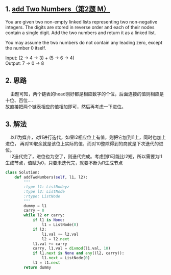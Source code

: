 ## 1. [add Two Numbers（第2题 M）](https://leetcode.com/problems/add-two-numbers/description/)
You are given two non-empty linked lists representing two non-negative integers. The digits are stored in reverse order and each of their nodes contain a single digit. Add the two numbers and return it as a linked list.

You may assume the two numbers do not contain any leading zero, except the number 0 itself.

Input: (2 -> 4 -> 3) + (5 -> 6 -> 4)   
Output: 7 -> 0 -> 8


## 2. 思路
&nbsp;&nbsp;&nbsp;&nbsp;由题可知，两个链表的head刚好都是相应数字的个位，后面连接的值则相应是十位、百位....  
故直接把两个链表相应的值相加即可，然后再考虑一下进位。


## 3. 解法
&nbsp;&nbsp;&nbsp;&nbsp;以l1为媒介，对l1进行迭代，如果l2相应位上有值，则把它加到l1上，同时也加上进位，
再对10取余就是该位上实际的值，而对10整除得到的商就是下次迭代的进位。   
&nbsp;&nbsp;&nbsp;&nbsp;l2迭代完了，进位也为空了，则迭代完成。考虑到l1可能比l2短，所以需要为l1生成节点，值赋为0，只要未迭代完，就要不断为l1生成节点
```python
class Solution:
    def addTwoNumbers(self, l1, l2):
        """
        :type l1: ListNodeyz
        :type l2: ListNode
        :rtype: ListNode
        """
        dummy = l1
        carry = 0
        while l2 or carry:
            if l1 is None:
                l1 = ListNode(0)
            if l2:
                l1.val += l2.val
                l2 = l2.next
            l1.val += carry
            carry, l1.val = divmod(l1.val, 10)
            if l1.next is None and any((l2, carry)):
                l1.next = ListNode(0)
            l1 = l1.next
        return dummy
        
```

